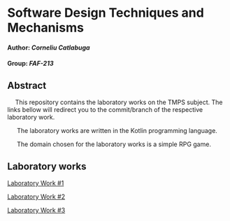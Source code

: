 # Software Design Techniques and Mechanisms

#### Author: _Corneliu Catlabuga_
#### Group: _FAF-213_

## Abstract

&ensp;&ensp; This repository contains the laboratory works on the TMPS subject.
The links bellow will redirect you to the commit/branch of the respective laboratory work.

&ensp; &ensp; The laboratory works are written in the Kotlin programming language.

&ensp; &ensp; The domain chosen for the laboratory works is a simple RPG game.

## Laboratory works

[Laboratory Work #1](https://github.com/muffindud/TMPS_Lab/tree/3896987ea4d6d448a8986abf9512fccba6e06a6e)

[Laboratory Work #2](https://github.com/muffindud/TMPS_Lab/tree/734e962d94f78f4674031fe33a49a56c2449ef83)

[Laboratory Work #3](https://github.com/muffindud/TMPS_Lab/tree/2d8b7f696c89c5c8697247b80e2e396536dd67d8)
